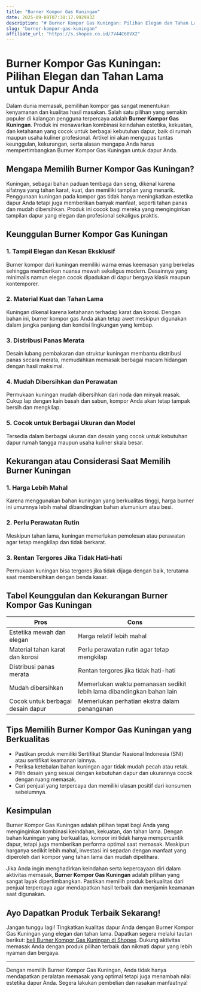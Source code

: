```yaml
---
title: "Burner Kompor Gas Kuningan"
date: 2025-09-09T07:38:17.992993Z
description: "# Burner Kompor Gas Kuningan: Pilihan Elegan dan Tahan Lama untuk Dapur Anda..."
slug: "burner-kompor-gas-kuningan"
affiliate_url: "https://s.shopee.co.id/7V44C68VX2"
---
```

# Burner Kompor Gas Kuningan: Pilihan Elegan dan Tahan Lama untuk Dapur Anda

Dalam dunia memasak, pemilihan kompor gas sangat menentukan kenyamanan dan kualitas hasil masakan. Salah satu pilihan yang semakin populer di kalangan pengguna terpercaya adalah **Burner Kompor Gas Kuningan**. Produk ini menawarkan kombinasi keindahan estetika, kekuatan, dan ketahanan yang cocok untuk berbagai kebutuhan dapur, baik di rumah maupun usaha kuliner profesional. Artikel ini akan mengupas tuntas keunggulan, kekurangan, serta alasan mengapa Anda harus mempertimbangkan Burner Kompor Gas Kuningan untuk dapur Anda.

## Mengapa Memilih Burner Kompor Gas Kuningan?

Kuningan, sebagai bahan paduan tembaga dan seng, dikenal karena sifatnya yang tahan karat, kuat, dan memiliki tampilan yang menarik. Penggunaan kuningan pada kompor gas tidak hanya meningkatkan estetika dapur Anda tetapi juga memberikan banyak manfaat, seperti tahan panas dan mudah dibersihkan. Produk ini cocok bagi mereka yang menginginkan tampilan dapur yang elegan dan profesional sekaligus praktis.

## Keunggulan Burner Kompor Gas Kuningan

### 1. Tampil Elegan dan Kesan Eksklusif  
Burner kompor dari kuningan memiliki warna emas keemasan yang berkelas sehingga memberikan nuansa mewah sekaligus modern. Desainnya yang minimalis namun elegan cocok dipadukan di dapur bergaya klasik maupun kontemporer.

### 2. Material Kuat dan Tahan Lama  
Kuningan dikenal karena ketahanan terhadap karat dan korosi. Dengan bahan ini, burner kompor gas Anda akan tetap awet meskipun digunakan dalam jangka panjang dan kondisi lingkungan yang lembap.

### 3. Distribusi Panas Merata  
Desain lubang pembakaran dan struktur kuningan membantu distribusi panas secara merata, memudahkan memasak berbagai macam hidangan dengan hasil maksimal.

### 4. Mudah Dibersihkan dan Perawatan  
Permukaan kuningan mudah dibersihkan dari noda dan minyak masak. Cukup lap dengan kain basah dan sabun, kompor Anda akan tetap tampak bersih dan mengkilap.

### 5. Cocok untuk Berbagai Ukuran dan Model  
Tersedia dalam berbagai ukuran dan desain yang cocok untuk kebutuhan dapur rumah tangga maupun usaha kuliner skala besar.

## Kekurangan atau Considerasi Saat Memilih Burner Kuningan

### 1. Harga Lebih Mahal  
Karena menggunakan bahan kuningan yang berkualitas tinggi, harga burner ini umumnya lebih mahal dibandingkan bahan alumunium atau besi.

### 2. Perlu Perawatan Rutin  
Meskipun tahan lama, kuningan memerlukan pemolesan atau perawatan agar tetap mengkilap dan tidak berkarat.

### 3. Rentan Tergores Jika Tidak Hati-hati  
Permukaan kuningan bisa tergores jika tidak dijaga dengan baik, terutama saat membersihkan dengan benda kasar.

## Tabel Keunggulan dan Kekurangan Burner Kompor Gas Kuningan

| **Pros** | **Cons** |
|------------|------------|
| Estetika mewah dan elegan | Harga relatif lebih mahal |
| Material tahan karat dan korosi | Perlu perawatan rutin agar tetap mengkilap |
| Distribusi panas merata | Rentan tergores jika tidak hati-hati |
| Mudah dibersihkan | Memerlukan waktu pemanasan sedikit lebih lama dibandingkan bahan lain |
| Cocok untuk berbagai desain dapur | Memerlukan perhatian ekstra dalam penanganan |

## Tips Memilih Burner Kompor Gas Kuningan yang Berkualitas

- Pastikan produk memiliki Sertifikat Standar Nasional Indonesia (SNI) atau sertifikat keamanan lainnya.
- Periksa ketebalan bahan kuningan agar tidak mudah pecah atau retak.
- Pilih desain yang sesuai dengan kebutuhan dapur dan ukurannya cocok dengan ruang memasak.
- Cari penjual yang terpercaya dan memiliki ulasan positif dari konsumen sebelumnya.

## Kesimpulan

Burner Kompor Gas Kuningan adalah pilihan tepat bagi Anda yang menginginkan kombinasi keindahan, kekuatan, dan tahan lama. Dengan bahan kuningan yang berkualitas, kompor ini tidak hanya mempercantik dapur, tetapi juga memberikan performa optimal saat memasak. Meskipun harganya sedikit lebih mahal, investasi ini sepadan dengan manfaat yang diperoleh dari kompor yang tahan lama dan mudah dipelihara.

Jika Anda ingin menghadirkan keindahan serta kepercayaan diri dalam aktivitas memasak, **Burner Kompor Gas Kuningan** adalah pilihan yang sangat layak dipertimbangkan. Pastikan memilih produk berkualitas dari penjual terpercaya agar mendapatkan hasil terbaik dan menjamin keamanan saat digunakan.

## Ayo Dapatkan Produk Terbaik Sekarang!

Jangan tunggu lagi! Tingkatkan kualitas dapur Anda dengan Burner Kompor Gas Kuningan yang elegan dan tahan lama. Dapatkan segera melalui tautan berikut: [beli Burner Kompor Gas Kuningan di Shopee](https://s.shopee.co.id/7V44C68VX2). Dukung aktivitas memasak Anda dengan produk pilihan terbaik dan nikmati dapur yang lebih nyaman dan bergaya.  

---

Dengan memilih Burner Kompor Gas Kuningan, Anda tidak hanya mendapatkan peralatan memasak yang optimal tetapi juga menambah nilai estetika dapur Anda. Segera lakukan pembelian dan rasakan manfaatnya!
